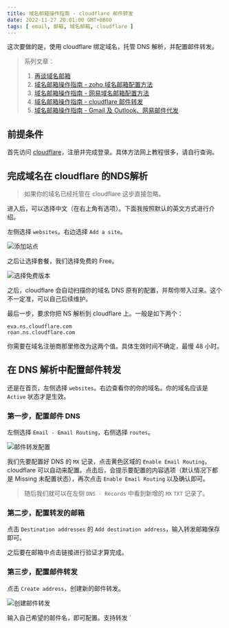 ```yaml
---
title: 域名邮箱操作指南 - cloudflare 邮件转发
date: 2022-11-27 20:01:00 GMT+0800
tags: [ email, 邮箱, 域名邮箱, cloudflare ]
---
```


这次要做的是，使用 cloudflare 绑定域名，托管 DNS 解析，并配置邮件转发。

<!-- truncate -->

> 系列文章：
>
> 1. [再谈域名邮箱](/blog/2022/11/06/email)
> 2. [域名邮箱操作指南 - zoho 域名邮箱配置方法](/blog/2022/11/12/email-zoho)
> 3. [域名邮箱操作指南 - 网易域名邮箱配置方法](/blog/2022/11/20/email-netease)
> 4. [域名邮箱操作指南 - cloudflare 邮件转发](/blog/2022/11/27/email-cloudflare)
> 5. [域名邮箱操作指南 - Gmail 及 Outlook、网易邮件代发](/blog/2022/12/01/email-gmail)

## 前提条件

首先访问 [cloudflare](https://www.cloudflare.com/zh-cn/)，注册并完成登录。具体方法网上教程很多，请自行查询。

## 完成域名在 cloudflare 的NDS解析

> 如果你的域名已经托管在 cloudflare 这步直接忽略。

进入后，可以选择中文（在右上角有选项）。下面我按照默认的英文方式进行介绍。

左侧选择 `websites`。右边选择 `Add a site`。

<img src="https://cdn.nlark.com/yuque/0/2022/png/86612/1669549820261-ca93c07b-2683-4b38-8a75-c4282916d2da.png" referrerpolicy="no-referrer" alt="添加站点" />

之后让选择套餐，我们选择免费的 Free。

<img src="https://cdn.nlark.com/yuque/0/2022/png/86612/1669549579839-556fee65-b880-4aac-9d80-f40dcea4529d.png" referrerpolicy="no-referrer" alt="选择免费版本" />

之后，cloudflare 会自动扫描你的域名 DNS 原有的配置，并帮你带入过来。这个不一定准，可以自己后续维护。

最后一步，要求你把 NS 解析到 cloudflare 上。一般是如下两个：

```
eva.ns.cloudflare.com
roan.ns.cloudflare.com
```

你需要在域名注册商那里修改为这两个值。具体生效时间不确定，最慢 48 小时。

## 在 DNS 解析中配置邮件转发

还是在首页，左侧选择 `websites`。右边查看你的你的域名。你的域名应该是 `Active` 状态才是生效。

### 第一步，配置邮件 DNS

左侧选择 `Email - Email Routing`，右侧选择 `routes`。

<img src="https://cdn.nlark.com/yuque/0/2022/png/86612/1669549608266-efbfbdf1-7298-4744-8608-d2a8cdab5486.png" referrerpolicy="no-referrer" alt="邮件转发配置" />

我们先要配置好 DNS 的 `MX` 记录，点击黄色区域的 `Enable Email Routing`，cloudflare 可以自动来配置。点击后，会提示要配置的内容选项（默认情况下都是 Missing 未配置状态），再次点击 `Enable Email Routing` 以及确认即可。

> 随后我们就可以在左侧 `DNS - Records` 中看到新增的 `MX` `TXT` 记录了。

### 第二步，配置转发的邮箱

点击 `Destination addresses` 的 `Add destination address`，输入转发邮箱保存即可。

之后要在邮箱中点击链接进行验证才算完成。

### 第三步，配置邮件转发

点击 `Create address`，创建新的邮件转发。

<img src="https://cdn.nlark.com/yuque/0/2022/png/86612/1669549614041-00bb5313-ef82-4d18-a608-fe8e14861081.png" referrerpolicy="no-referrer" alt="创建邮件转发" />

输入自己希望的邮件名，即可配置。支持转发 `